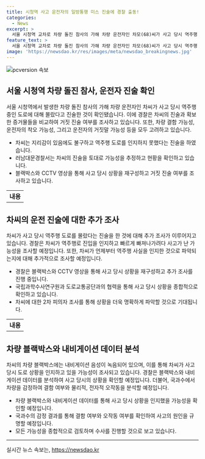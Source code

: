 ```yaml
---
title: 시청역 사고 운전자의 일방통행 미스 진술에 경찰 출동!
categories:
  - News
excerpt: >
  서울 시청역 교차로 차량 돌진 참사의 가해 차량 운전자인 차모(68)씨가 사고 당시 역주행 도로가 일방통행 도로였다는 것을 몰랐다고 진술한 것으로 확인됐다. 경찰은 차씨의 거짓 진술 여부와 함께 차량 결함, 피의자 착오, 거짓말 가능성을 조사 중이다. 블랙박스와 영상 자료를 비교해 사고 상황을 재구성하고, 국과수는 차량 감정을 통해 급발진 원인을 규명할 예정이다. 10일에는 차씨에 대한 2차 피의자 조사가 예정되어 있으며, 경찰은 모든 가능성을 고려한 종합적인 수사를 진행 중이다.
feature_text: >
  서울 시청역 교차로 차량 돌진 참사의 가해 차량 운전자인 차모(68)씨가 사고 당시 역주행 도로가 일방통행 도로였다는 것을 몰랐다고 진술한 것으로 확인됐다. 경찰은 차씨의 거짓 진술 여부와 함께 차량 결함, 피의자 착오, 거짓말 가능성을 조사 중이다. 블랙박스와 영상 자료를 비교해 사고 상황을 재구성하고, 국과수는 차량 감정을 통해 급발진 원인을 규명할 예정이다. 10일에는 차씨에 대한 2차 피의자 조사가 예정되어 있으며, 경찰은 모든 가능성을 고려한 종합적인 수사를 진행 중이다.
image: 'https://newsdao.kr/res/images/meta/newsdao_breakingnews.jpg'
---
```


<p><img src="https://newsdao.kr/res/images/meta/newsdao_breakingnews.jpg" alt="pcversion 속보" /></p>

<h2 data-ke-size="size26">서울 시청역 차량 돌진 참사, 운전자 진술 확인</h2>

<p data-ke-size="size16">서울 시청역에서 발생한 차량 돌진 참사의 가해 차량 운전자인 차씨가 사고 당시 역주행 중인 도로에 대해 몰랐다고 진술한 것이 확인됐습니다. 이에 경찰은 차씨의 진술과 확보한 증거물들을 비교하여 거짓 진술 여부를 조사하고 있습니다. 또한, 차량 결함 가능성, 운전자의 착오 가능성, 그리고 운전자의 거짓말 가능성 등을 모두 고려하고 있습니다.</p>

<ul>
  <li>차씨는 지리감이 있음에도 불구하고 역주행 도로를 인지하지 못했다는 진술을 하였습니다.</li>
  <li>러남대문경찰서는 차씨의 진술을 토대로 가능성을 추정하고 현황을 확인하고 있습니다.</li>
  <li>블랙박스와 CCTV 영상을 통해 사고 당시 상황을 재구성하고 거짓 진술 여부를 조사하고 있습니다.</li>
</ul>

<table>
  <tr>
    <td style="text-align: center; height: 17px;"><b>내용</b></td>
  </tr>
</table>

<h2 data-ke-size="size26">차씨의 운전 진술에 대한 추가 조사</h2>

<p data-ke-size="size16">차씨가 사고 당시 역주행 도로를 몰랐다는 진술을 한 것에 대해 추가 조사가 이루어지고 있습니다. 경찰은 차씨가 역주행로 진입을 인지하고 빠르게 빠져나가려다 사고가 난 가능성을 조사할 예정입니다. 또한, 차씨가 언제부터 역주행 사실을 인지한 것으로 파악되는지에 대해 추가적으로 조사할 예정입니다.</p>

<ul>
  <li>경찰은 블랙박스와 CCTV 영상을 통해 사고 당시 상황을 재구성하고 추가 조사를 진행 중입니다.</li>
  <li>국립과학수사연구원과 도로교통공단과의 협력을 통해 사고 당시 상황을 종합적으로 확인하고 있습니다.</li>
  <li>차씨에 대한 2차 피의자 조사를 통해 상황을 더욱 명확하게 파악할 것으로 기대됩니다.</li>
</ul>

<table>
  <tr>
    <td style="text-align: center; height: 17px;"><b>내용</b></td>
  </tr>
</table>

<h2 data-ke-size="size26">차량 블랙박스와 내비게이션 데이터 분석</h2>

<p data-ke-size="size16">차씨의 차량 블랙박스에는 내비게이션 음성이 녹음되어 있으며, 이를 통해 차씨가 사고 당시 도로 상황을 인지하고 있을 가능성이 조사되고 있습니다. 경찰은 블랙박스와 내비게이션 데이터를 분석하여 사고 당시의 상황을 확인할 예정입니다. 더불어, 국과수에서 차량을 감정하여 결함 여부와 물리적, 전자적 오작동을 분석할 예정입니다.</p>

<ul>
  <li>차량 블랙박스와 내비게이션 데이터를 통해 사고 당시 상황을 인지했을 가능성을 확인할 예정입니다.</li>
  <li>국과수의 감정 결과를 통해 결함 여부와 오작동 여부를 확인하여 사고의 원인을 규명할 예정입니다.</li>
  <li>모든 가능성을 종합적으로 검토하며 수사를 진행할 것으로 보고 있습니다.</li>
</ul>

<hr>

<p data-ke-size="size16"></p>
실시간 뉴스 속보는, <a href="https://newsdao.kr" rel="dofollow">https://newsdao.kr</a>


